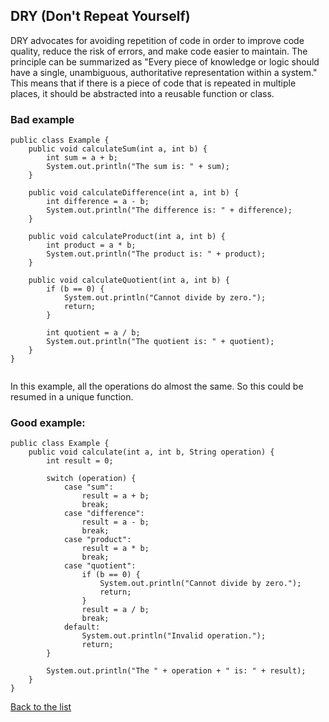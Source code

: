## DRY (Don't Repeat Yourself)

DRY advocates for avoiding repetition of code in order to improve code quality, reduce the risk of errors, and make code easier to maintain. The principle can be summarized as "Every piece of knowledge or logic should have a single, unambiguous, authoritative representation within a system." This means that if there is a piece of code that is repeated in multiple places, it should be abstracted into a reusable function or class.

### Bad example

```
public class Example {
    public void calculateSum(int a, int b) {
        int sum = a + b;
        System.out.println("The sum is: " + sum);
    }
    
    public void calculateDifference(int a, int b) {
        int difference = a - b;
        System.out.println("The difference is: " + difference);
    }
    
    public void calculateProduct(int a, int b) {
        int product = a * b;
        System.out.println("The product is: " + product);
    }
    
    public void calculateQuotient(int a, int b) {
        if (b == 0) {
            System.out.println("Cannot divide by zero.");
            return;
        }
        
        int quotient = a / b;
        System.out.println("The quotient is: " + quotient);
    }
}


```
In this example, all the operations do almost the same. So this could be resumed in a unique function.

### Good example:

```
public class Example {
    public void calculate(int a, int b, String operation) {
        int result = 0;
        
        switch (operation) {
            case "sum":
                result = a + b;
                break;
            case "difference":
                result = a - b;
                break;
            case "product":
                result = a * b;
                break;
            case "quotient":
                if (b == 0) {
                    System.out.println("Cannot divide by zero.");
                    return;
                }
                result = a / b;
                break;
            default:
                System.out.println("Invalid operation.");
                return;
        }
        
        System.out.println("The " + operation + " is: " + result);
    }
}
```





[Back to the list](./README.md)